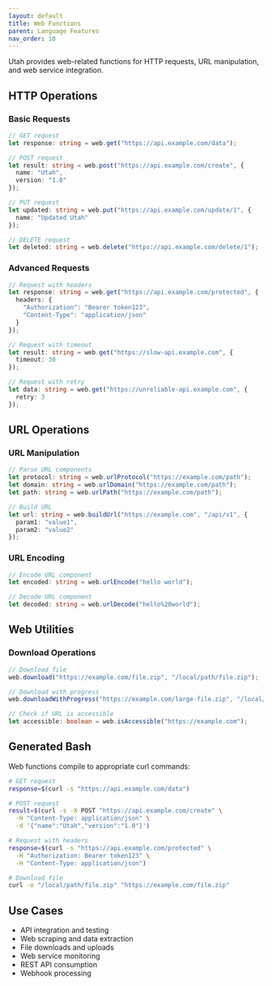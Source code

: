 ```yaml
---
layout: default
title: Web Functions
parent: Language Features
nav_order: 10
---
```


Utah provides web-related functions for HTTP requests, URL manipulation, and web service integration.

## HTTP Operations

### Basic Requests

```typescript
// GET request
let response: string = web.get("https://api.example.com/data");

// POST request
let result: string = web.post("https://api.example.com/create", {
  name: "Utah",
  version: "1.0"
});

// PUT request
let updated: string = web.put("https://api.example.com/update/1", {
  name: "Updated Utah"
});

// DELETE request
let deleted: string = web.delete("https://api.example.com/delete/1");
```

### Advanced Requests

```typescript
// Request with headers
let response: string = web.get("https://api.example.com/protected", {
  headers: {
    "Authorization": "Bearer token123",
    "Content-Type": "application/json"
  }
});

// Request with timeout
let result: string = web.get("https://slow-api.example.com", {
  timeout: 30
});

// Request with retry
let data: string = web.get("https://unreliable-api.example.com", {
  retry: 3
});
```

## URL Operations

### URL Manipulation

```typescript
// Parse URL components
let protocol: string = web.urlProtocol("https://example.com/path");
let domain: string = web.urlDomain("https://example.com/path");
let path: string = web.urlPath("https://example.com/path");

// Build URL
let url: string = web.buildUrl("https://example.com", "/api/v1", {
  param1: "value1",
  param2: "value2"
});
```

### URL Encoding

```typescript
// Encode URL component
let encoded: string = web.urlEncode("hello world");

// Decode URL component
let decoded: string = web.urlDecode("hello%20world");
```

## Web Utilities

### Download Operations

```typescript
// Download file
web.download("https://example.com/file.zip", "/local/path/file.zip");

// Download with progress
web.downloadWithProgress("https://example.com/large-file.zip", "/local/path/");

// Check if URL is accessible
let accessible: boolean = web.isAccessible("https://example.com");
```

## Generated Bash

Web functions compile to appropriate curl commands:

```bash
# GET request
response=$(curl -s "https://api.example.com/data")

# POST request
result=$(curl -s -X POST "https://api.example.com/create" \
  -H "Content-Type: application/json" \
  -d '{"name":"Utah","version":"1.0"}')

# Request with headers
response=$(curl -s "https://api.example.com/protected" \
  -H "Authorization: Bearer token123" \
  -H "Content-Type: application/json")

# Download file
curl -o "/local/path/file.zip" "https://example.com/file.zip"
```

## Use Cases

- API integration and testing
- Web scraping and data extraction
- File downloads and uploads
- Web service monitoring
- REST API consumption
- Webhook processing
